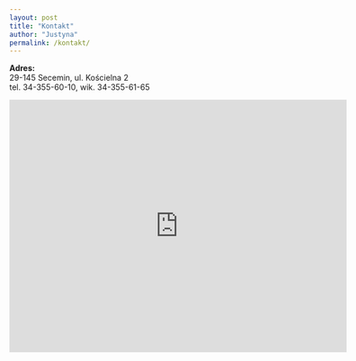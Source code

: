 ```yaml
---
layout: post
title: "Kontakt"
author: "Justyna"
permalink: /kontakt/
---
```

<b>Adres:</b> <br>
29-145 Secemin, ul. Kościelna 2 <br>
tel. 34-355-60-10, wik. 34-355-61-65

<senter><iframe src="https://www.google.com/maps/embed?pb=!1m18!1m12!1m3!1d324333.7846538316!2d19.18339708173552!3d50.574009813883855!2m3!1f0!2f0!3f0!3m2!1i1024!2i768!4f13.1!3m3!1m2!1s0x4717693bdbd6060b%3A0x9e85dbfc4588c7b4!2zS2_Fm2Npw7PFgiBwdy4gxZt3LkthdGFyenlueSBEei4gTS4gaSDFm3cuIEphbmEgQXAu!5e0!3m2!1spl!2spl!4v1509369997144" width="600" height="450" frameborder="0" style="border:0" allowfullscreen></iframe> <center>
